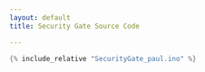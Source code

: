 ```yaml
---
layout: default
title: Security Gate Source Code

---
```


```cpp
{% include_relative "SecurityGate_paul.ino" %}
```
